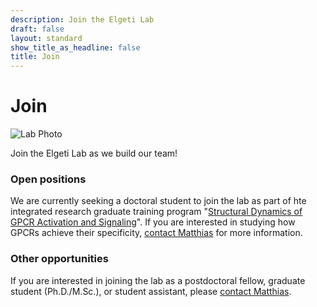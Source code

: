 ```yaml
---
description: Join the Elgeti Lab
draft: false
layout: standard
show_title_as_headline: false
title: Join
---
```


# Join

![Lab Photo](../2024-05-01_lab-photo.jpg)

Join the Elgeti Lab as we build our team!

<h3 class="f3">Open positions</h3>

We are currently seeking a doctoral student to join the lab as part of hte integrated research graduate training program "<a href="https://research.uni-leipzig.de/sfb1423/graduate-school/">Structural Dynamics of GPCR Activation and Signaling</a>". If you are interested in studying how GPCRs achieve their specificity, <a href="https://elgetilab.github.io/contact/">contact Matthias</a> for more information.

<h3 class="f3">Other opportunities</h3>
If you are interested in joining the lab as a postdoctoral fellow, graduate student (Ph.D./M.Sc.), or student assistant, please <a href="https://elgetilab.github.io/contact/">contact Matthias</a>.